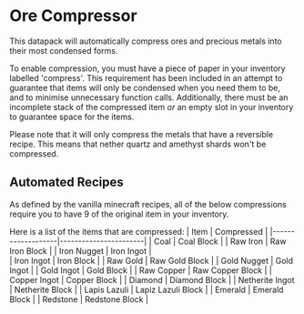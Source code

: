 # Ore Compressor
This datapack will automatically compress ores and precious metals into their most condensed forms.

To enable compression, you must have a piece of paper in your inventory labelled 'compress'. This requirement has been included in an attempt to guarantee that items will only be condensed when you need them to be, and to minimise unnecessary function calls. Additionally, there must be an incomplete stack of the compressed item *or* an empty slot in your inventory to guarantee space for the items.

Please note that it will only compress the metals that have a reversible recipe. This means that nether quartz and amethyst shards won't be compressed.

## Automated Recipes
As defined by the vanilla minecraft recipes, all of the below compressions require you to have 9 of the original item in your inventory.

Here is a list of the items that are compressed:
| Item              | Compressed            |
|-------------------|-----------------------|
| Coal              | Coal Block            |
| Raw Iron          | Raw Iron Block        |
| Iron Nugget       | Iron Ingot            |   
| Iron Ingot        | Iron Block            |
| Raw Gold          | Raw Gold Block        |
| Gold Nugget       | Gold Ingot            |
| Gold Ingot        | Gold Block            |
| Raw Copper        | Raw Copper Block      |
| Copper Ingot      | Copper Block          |
| Diamond           | Diamond Block         |
| Netherite Ingot   | Netherite Block       |
| Lapis Lazuli      | Lapiz Lazuli Block    |
| Emerald           | Emerald Block         |
| Redstone          | Redstone Block        |